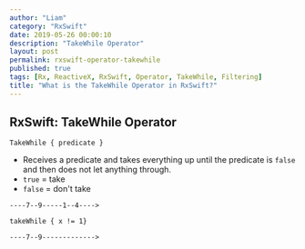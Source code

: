```yaml
---
author: "Liam"
category: "RxSwift"
date: 2019-05-26 00:00:10
description: "TakeWhile Operator"
layout: post
permalink: rxswift-operator-takewhile
published: true
tags: [Rx, ReactiveX, RxSwift, Operator, TakeWhile, Filtering]
title: "What is the TakeWhile Operator in RxSwift?"
---
```


## RxSwift: TakeWhile Operator

`TakeWhile { predicate }`

- Receives a predicate and takes everything up until the predicate is `false` and then does not let anything through.
- `true` = take
- `false` = don't take

```
----7--9-----1--4---->

takeWhile { x != 1}

----7--9------------->
```
